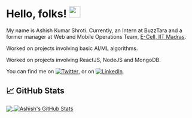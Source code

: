 
# Hello, folks! <img src="https://raw.githubusercontent.com/MartinHeinz/MartinHeinz/master/wave.gif" width="30px">

My name is Ashish Kumar Shroti. Currently, an Intern at BuzzTara and a former manager at Web and Mobile Operations Team, <a href="https://ecell.iitm.ac.in/">E-Cell, IIT Madras<a/>. 
  
  Worked on projects involving basic AI/ML algorithms.
  
  Worked on projects involving ReactJS, NodeJS and MongoDB.
  
  You can find me on [![Twitter][1.2]][1],  or on [![LinkedIn][3.2]][3].





## &#x1f4c8; GitHub Stats

<a href="https://github.com/ashishshroti14/ashishshroti14">
  <img align="center" src="https://github-readme-stats.vercel.app/api/top-langs/?username=ashishshroti14&title_color=ffffff&text_color=c9cacc&icon_color=2bbc8a&bg_color=1d1f21" />
</a>
<a href="https://github.com/ashishshroti14/ashishshroti14">
  <img align="center" src="https://github-readme-stats.vercel.app/api?username=ashishshroti14&show_icons=true&line_height=27&count_private=true&title_color=ffffff&text_color=c9cacc&icon_color=2bbc8a&bg_color=1d1f21" alt="Ashish's GitHub Stats" />
</a>


<!-- links to social media icons -->

<!-- icons with padding -->

[1.1]: http://i.imgur.com/tXSoThF.png (twitter icon with padding)
[2.1]: http://i.imgur.com/0o48UoR.png (github icon with padding)

<!-- icons without padding -->

[1.2]: http://i.imgur.com/wWzX9uB.png (twitter icon without padding)
[2.2]: http://i.imgur.com/9I6NRUm.png (github icon without padding)
[3.2]: https://raw.githubusercontent.com/MartinHeinz/MartinHeinz/master/linkedin-3-16.png (LinkedIn icon without padding)


<!-- links to your social media accounts -->

[1]: https://twitter.com/ashishshroti_14
[2]: https://github.com/ashishshroti14
[3]: https://www.linkedin.com/in/ashish-kumar-shroti/



